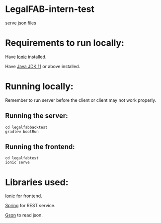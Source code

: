 # LegalFAB-intern-test
 serve json files


# Requirements to run locally:

Have [Ionic](https://ionicframework.com/docs/intro/cli) installed.

Have [Java JDK 11](https://www.oracle.com/java/technologies/javase-jdk11-downloads.html) or above installed.

# Running locally:

Remember to run server before the client or client may not work properly.

## Running the server:

```
cd legalfabbacktest
gradlew bootRun
```

## Running the frontend:

```
cd legalfabtest
ionic serve
```

# Libraries used:

[Ionic](https://ionicframework.com/docs/intro/cli) for frontend.

[Spring](https://spring.io/why-spring) for REST service.

[Gson](https://github.com/google/gson) to read json.

